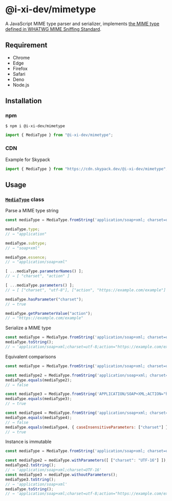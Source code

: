 # @i-xi-dev/mimetype

A JavaScript MIME type parser and serializer, implements [the MIME type defined in WHATWG MIME Sniffing Standard](https://mimesniff.spec.whatwg.org/#understanding-mime-types).


## Requirement

- Chrome
- Edge
- Firefox
- Safari
- Deno
- Node.js


## Installation

### npm

```console
$ npm i @i-xi-dev/mimetype
```

```javascript
import { MediaType } from "@i-xi-dev/mimetype";
```

### CDN

Example for Skypack
```javascript
import { MediaType } from "https://cdn.skypack.dev/@i-xi-dev/mimetype";
```


## Usage

### [`MediaType`](https://doc.deno.land/https://raw.githubusercontent.com/i-xi-dev/mimetype.es/1.1.5/mod.ts/~/MediaType) class

Parse a MIME type string
```javascript
const mediaType = MediaType.fromString('application/soap+xml; charset=utf-8;action="https://example.com/example"');

mediaType.type;
// → "application"

mediaType.subtype;
// → "soap+xml"

mediaType.essence;
// → "application/soap+xml"

[ ...mediaType.parameterNames() ];
// → [ "charset", "action" ]

[ ...mediaType.parameters() ];
// → [ ["charset", "utf-8"], ["action", "https://example.com/example"] ]

mediaType.hasParameter("charset");
// → true

mediaType.getParameterValue("action");
// → "https://example.com/example"
```

Serialize a MIME type
```javascript
const mediaType = MediaType.fromString('application/soap+xml; charset=utf-8;action="https://example.com/example"');
mediaType.toString();
// → 'application/soap+xml;charset=utf-8;action="https://example.com/example"'
```

Equivalent comparisons
```javascript
const mediaType = MediaType.fromString('application/soap+xml; charset=utf-8;action="https://example.com/example"');

const mediaType2 = MediaType.fromString('application/soap+xml; charset=utf-16;action="https://example.com/example"');
mediaType.equals(mediaType2);
// → false

const mediaType3 = MediaType.fromString('APPLICATION/SOAP+XML;ACTION="https://example.com/example";CHARSET=utf-8');
mediaType.equals(mediaType3);
// → true

const mediaType4 = MediaType.fromString('application/soap+xml; charset=UTF-8;action="https://example.com/example"');
mediaType.equals(mediaType4);
// → false
mediaType.equals(mediaType4, { caseInsensitiveParameters: ["charset"] });
// → true
```

Instance is immutable
```javascript
const mediaType = MediaType.fromString('application/soap+xml; charset=utf-8;action="https://example.com/example"');

const mediaType2 = mediaType.withParameters([ ["charset": "UTF-16"] ]);
mediaType2.toString();
// → 'application/soap+xml;charset=UTF-16'
const mediaType3 = mediaType.withoutParameters();
mediaType3.toString();
// → 'application/soap+xml'
mediaType.toString();
// → 'application/soap+xml;charset=utf-8;action="https://example.com/example"'
```
